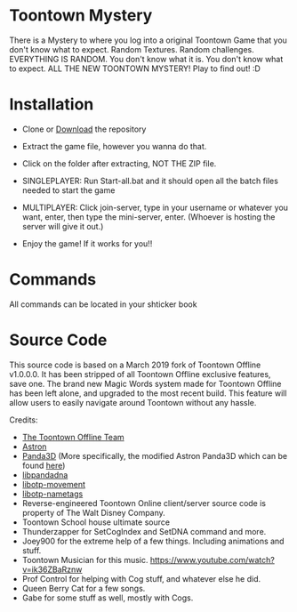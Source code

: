 # Toontown Mystery
There is a Mystery to where you log into a original Toontown Game that you don't know what to expect.
Random Textures.
Random challenges.
EVERYTHING IS RANDOM.
You don't know what it is.
You don't know what to expect.
ALL THE NEW TOONTOWN MYSTERY!
Play to find out! :D


# Installation
* Clone or [Download](https://github.com/Toontown-Mystery/Toontown-Mystery/archive/refs/heads/master.zip) the repository

* Extract the game file, however you wanna do that.

* Click on the folder after extracting, NOT THE ZIP file.



* SINGLEPLAYER: Run Start-all.bat and it should open all the batch files needed to start the game

* MULTIPLAYER: Click join-server, type in your username or whatever you want, enter, then type the mini-server, enter. (Whoever is hosting the server will give it out.)

* Enjoy the game! If it works for you!!



# Commands

All commands can be located in your shticker book



# Source Code
This source code is based on a March 2019 fork of Toontown Offline v1.0.0.0. It has been stripped of all Toontown Offline exclusive features, save one. The brand new Magic Words system made for Toontown Offline has been left alone, and upgraded to the most recent build. This feature will allow users to easily navigate around Toontown without any hassle.

Credits:
* [The Toontown Offline Team](https://ttoffline.com)
* [Astron](https://github.com/Astron/Astron)
* [Panda3D](https://github.com/panda3d/panda3d) (More specifically, the modified Astron Panda3D which can be found [here](https://github.com/Astron/panda3d))
* [libpandadna](https://github.com/loblao/libpandadna)
* [libotp-movement](https://github.com/jwcotejr/libotp-movement)
* [libotp-nametags](https://github.com/loblao/libotp-nametags)
* Reverse-engineered Toontown Online client/server source code is property of The Walt Disney Company.
* Toontown School house ultimate source
* Thunderzapper for SetCogIndex and SetDNA command and more.
* Joey900 for the extreme help of a few things. Including animations and stuff.
* Toontown Musician for this music. https://www.youtube.com/watch?v=ik36ZBaRznw
* Prof Control for helping with Cog stuff, and whatever else he did.
* Queen Berry Cat for a few songs.
* Gabe for some stuff as well, mostly with Cogs.

